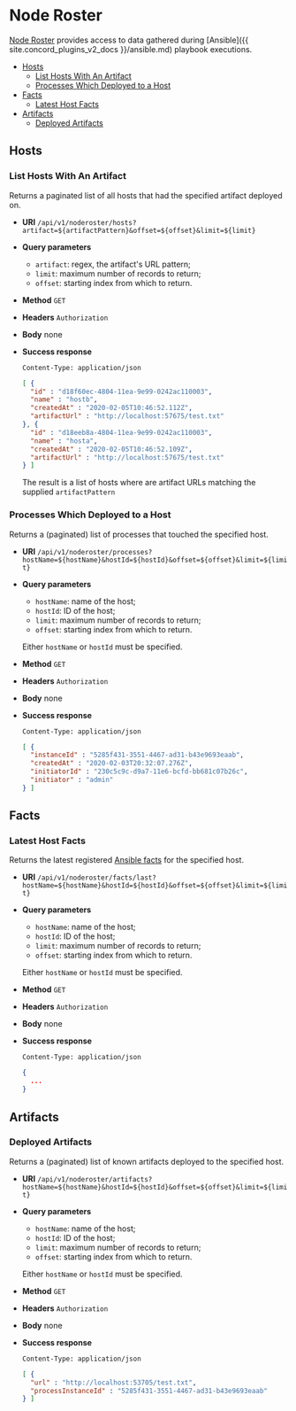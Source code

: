 # Node Roster

[Node Roster](../getting-started/node-roster.md) provides access to data
gathered during [Ansible]({{ site.concord_plugins_v2_docs }}/ansible.md) playbook executions.

- [Hosts](#hosts)
    - [List Hosts With An Artifact](#list-hosts-with-an-artifact)
    - [Processes Which Deployed to a Host](#processes-which-deployed-to-a-host)
- [Facts](#facts)
    - [Latest Host Facts](#latest-host-facts)
- [Artifacts](#artifacts)
    - [Deployed Artifacts](#deployed-artifacts)

## Hosts

### List Hosts With An Artifact

Returns a paginated list of all hosts that had the specified artifact
deployed on.

* **URI** `/api/v1/noderoster/hosts?artifact=${artifactPattern}&offset=${offset}&limit=${limit}`
* **Query parameters**
    - `artifact`: regex, the artifact's URL pattern;
    - `limit`: maximum number of records to return;
    - `offset`: starting index from which to return.
* **Method** `GET`
* **Headers** `Authorization`
* **Body**
    none
* **Success response**

    ```
    Content-Type: application/json
    ```

    ```json
    [ {
      "id" : "d18f60ec-4804-11ea-9e99-0242ac110003",
      "name" : "hostb",
      "createdAt" : "2020-02-05T10:46:52.112Z",
      "artifactUrl" : "http://localhost:57675/test.txt"
    }, {
      "id" : "d18eeb8a-4804-11ea-9e99-0242ac110003",
      "name" : "hosta",
      "createdAt" : "2020-02-05T10:46:52.109Z",
      "artifactUrl" : "http://localhost:57675/test.txt"
    } ]
    ```
  
    The result is a list of hosts where are artifact URLs matching the supplied
    `artifactPattern`

### Processes Which Deployed to a Host

Returns a (paginated) list of processes that touched the specified host.

* **URI** `/api/v1/noderoster/processes?hostName=${hostName}&hostId=${hostId}&offset=${offset}&limit=${limit}`
* **Query parameters**
    - `hostName`: name of the host;
    - `hostId`: ID of the host;
    - `limit`: maximum number of records to return;
    - `offset`: starting index from which to return.

    Either `hostName` or `hostId` must be specified.
* **Method** `GET`
* **Headers** `Authorization`
* **Body**
    none
* **Success response**

    ```
    Content-Type: application/json
    ```

    ```json
    [ {
      "instanceId" : "5285f431-3551-4467-ad31-b43e9693eaab",
      "createdAt" : "2020-02-03T20:32:07.276Z",
      "initiatorId" : "230c5c9c-d9a7-11e6-bcfd-bb681c07b26c",
      "initiator" : "admin"
    } ]
    ```

## Facts

### Latest Host Facts

Returns the latest registered
[Ansible facts](https://docs.ansible.com/ansible/latest/user_guide/playbooks_variables.html#variables-discovered-from-systems-facts)
for the specified host.

* **URI** `/api/v1/noderoster/facts/last?hostName=${hostName}&hostId=${hostId}&offset=${offset}&limit=${limit}`
* **Query parameters**
    - `hostName`: name of the host;
    - `hostId`: ID of the host;
    - `limit`: maximum number of records to return;
    - `offset`: starting index from which to return.
    
    Either `hostName` or `hostId` must be specified.
* **Method** `GET`
* **Headers** `Authorization`
* **Body**
    none
* **Success response**

    ```
    Content-Type: application/json
    ```

    ```json
    {
      ...
    }
    ```

## Artifacts

### Deployed Artifacts

Returns a (paginated) list of known artifacts deployed to the specified host.

* **URI** `/api/v1/noderoster/artifacts?hostName=${hostName}&hostId=${hostId}&offset=${offset}&limit=${limit}`
* **Query parameters**
    - `hostName`: name of the host;
    - `hostId`: ID of the host;
    - `limit`: maximum number of records to return;
    - `offset`: starting index from which to return.
    
    Either `hostName` or `hostId` must be specified.
* **Method** `GET`
* **Headers** `Authorization`
* **Body**
    none
* **Success response**

    ```
    Content-Type: application/json
    ```

    ```json
    [ {
      "url" : "http://localhost:53705/test.txt",
      "processInstanceId" : "5285f431-3551-4467-ad31-b43e9693eaab"
    } ]
    ```
